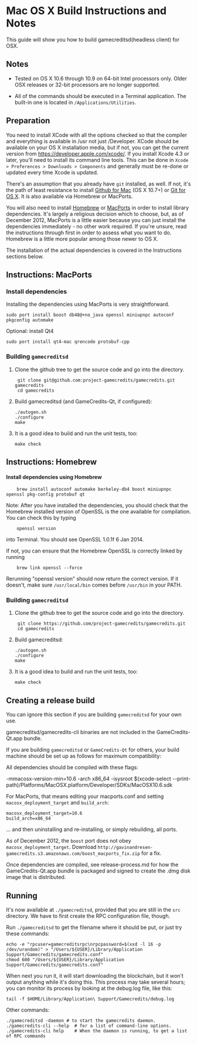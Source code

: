 Mac OS X Build Instructions and Notes
====================================
This guide will show you how to build gamecreditsd(headless client) for OSX.

Notes
-----

* Tested on OS X 10.6 through 10.9 on 64-bit Intel processors only.
Older OSX releases or 32-bit processors are no longer supported.

* All of the commands should be executed in a Terminal application. The
built-in one is located in `/Applications/Utilities`.

Preparation
-----------

You need to install XCode with all the options checked so that the compiler
and everything is available in /usr not just /Developer. XCode should be
available on your OS X installation media, but if not, you can get the
current version from https://developer.apple.com/xcode/. If you install
Xcode 4.3 or later, you'll need to install its command line tools. This can
be done in `Xcode > Preferences > Downloads > Components` and generally must
be re-done or updated every time Xcode is updated.

There's an assumption that you already have `git` installed, as well. If
not, it's the path of least resistance to install [Github for Mac](https://mac.github.com/)
(OS X 10.7+) or
[Git for OS X](https://code.google.com/p/git-osx-installer/). It is also
available via Homebrew or MacPorts.

You will also need to install [Homebrew](http://brew.sh)
or [MacPorts](https://www.macports.org/) in order to install library
dependencies. It's largely a religious decision which to choose, but, as of
December 2012, MacPorts is a little easier because you can just install the
dependencies immediately - no other work required. If you're unsure, read
the instructions through first in order to assess what you want to do.
Homebrew is a little more popular among those newer to OS X.

The installation of the actual dependencies is covered in the Instructions
sections below.

Instructions: MacPorts
----------------------

### Install dependencies

Installing the dependencies using MacPorts is very straightforward.

    sudo port install boost db48@+no_java openssl miniupnpc autoconf pkgconfig automake

Optional: install Qt4

    sudo port install qt4-mac qrencode protobuf-cpp

### Building `gamecreditsd`

1. Clone the github tree to get the source code and go into the directory.

        git clone git@github.com:project-gamecredits/gamecredits.git gamecredits
        cd gamecredits

2.  Build gamecreditsd (and GameCredits-Qt, if configured):

        ./autogen.sh
        ./configure
        make

3.  It is a good idea to build and run the unit tests, too:

        make check

Instructions: Homebrew
----------------------

#### Install dependencies using Homebrew

        brew install autoconf automake berkeley-db4 boost miniupnpc openssl pkg-config protobuf qt

Note: After you have installed the dependencies, you should check that the Homebrew installed version of OpenSSL is the one available for compilation. You can check this by typing

        openssl version

into Terminal. You should see OpenSSL 1.0.1f 6 Jan 2014.

If not, you can ensure that the Homebrew OpenSSL is correctly linked by running

        brew link openssl --force

Rerunning "openssl version" should now return the correct version. If it
doesn't, make sure `/usr/local/bin` comes before `/usr/bin` in your
PATH. 

### Building `gamecreditsd`

1. Clone the github tree to get the source code and go into the directory.

        git clone https://github.com/project-gamecredits/gamecredits.git
        cd gamecredits

2.  Build gamecreditsd:

        ./autogen.sh
        ./configure
        make

3.  It is a good idea to build and run the unit tests, too:

        make check

Creating a release build
------------------------
You can ignore this section if you are building `gamecreditsd` for your own use.

gamecreditsd/gamecredits-cli binaries are not included in the GameCredits-Qt.app bundle.

If you are building `gamecreditsd` or `GameCredits-Qt` for others, your build machine should be set up
as follows for maximum compatibility:

All dependencies should be compiled with these flags:

 -mmacosx-version-min=10.6
 -arch x86_64
 -isysroot $(xcode-select --print-path)/Platforms/MacOSX.platform/Developer/SDKs/MacOSX10.6.sdk

For MacPorts, that means editing your macports.conf and setting
`macosx_deployment_target` and `build_arch`:

    macosx_deployment_target=10.6
    build_arch=x86_64

... and then uninstalling and re-installing, or simply rebuilding, all ports.

As of December 2012, the `boost` port does not obey `macosx_deployment_target`.
Download `http://gavinandresen-gamecredits.s3.amazonaws.com/boost_macports_fix.zip`
for a fix.

Once dependencies are compiled, see release-process.md for how the GameCredits-Qt.app
bundle is packaged and signed to create the .dmg disk image that is distributed.

Running
-------

It's now available at `./gamecreditsd`, provided that you are still in the `src`
directory. We have to first create the RPC configuration file, though.

Run `./gamecreditsd` to get the filename where it should be put, or just try these
commands:

    echo -e "rpcuser=gamecreditsrpc\nrpcpassword=$(xxd -l 16 -p /dev/urandom)" > "/Users/${USER}/Library/Application Support/Gamecredits/gamecredits.conf"
    chmod 600 "/Users/${USER}/Library/Application Support/Gamecredits/gamecredits.conf"

When next you run it, it will start downloading the blockchain, but it won't
output anything while it's doing this. This process may take several hours;
you can monitor its process by looking at the debug.log file, like this:

    tail -f $HOME/Library/Application\ Support/Gamecredits/debug.log

Other commands:

    ./gamecreditsd -daemon # to start the gamecredits daemon.
    ./gamecredits-cli --help  # for a list of command-line options.
    ./gamecredits-cli help    # When the daemon is running, to get a list of RPC commands
